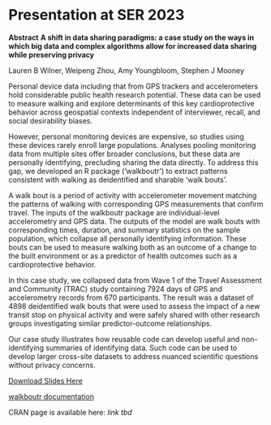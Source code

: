 # Presentation at SER 2023

**Abstract**
**A shift in data sharing paradigms: a case study on the ways in which big data and complex algorithms allow for increased data sharing while preserving privacy**

Lauren B Wilner, Weipeng Zhou, Amy Youngbloom, Stephen J Mooney

Personal device data including that from GPS trackers and accelerometers hold considerable public health research potential. These data can be used to measure walking and explore determinants of this key cardioprotective behavior across geospatial contexts independent of interviewer, recall, and social desirability biases.

However, personal monitoring devices are expensive, so studies using these devices rarely enroll large populations. Analyses pooling monitoring data from multiple sites offer broader conclusions, but these data are personally identifying, precluding sharing the data directly. To address this gap, we developed an R package (‘walkboutr’) to extract patterns consistent with walking as deidentified and sharable ‘walk bouts’.

A walk bout is a period of activity with accelerometer movement matching the patterns of walking with corresponding GPS measurements that confirm travel. The inputs of the walkboutr package are individual-level accelerometry and GPS data. The outputs of the model are walk bouts with corresponding times, duration, and summary statistics on the sample population, which collapse all personally identifying information. These bouts can be used to measure walking both as an outcome of a change to the built environment or as a predictor of health outcomes such as a cardioprotective behavior.

In this case study, we collapsed data from Wave 1 of the Travel Assessment and Community (TRAC) study containing 7924 days of GPS and accelerometry records from 670 participants. The result was a dataset of 4898 deidentified walk bouts that were used to assess the impact of a new transit stop on physical activity and were safely shared with other research groups investigating similar predictor-outcome relationships.

Our case study illustrates how reusable code can develop useful and non-identifying summaries of identifying data. Such code can be used to develop larger cross-site datasets to address nuanced scientific questions without privacy concerns.


[Download Slides Here](../_artifacts/SER_2023_big_data_sharing_wilner.pptx)

[walkboutr documentation](https://rwalkbout.github.io/walkboutr/)

CRAN page is available here: 
*link tbd*